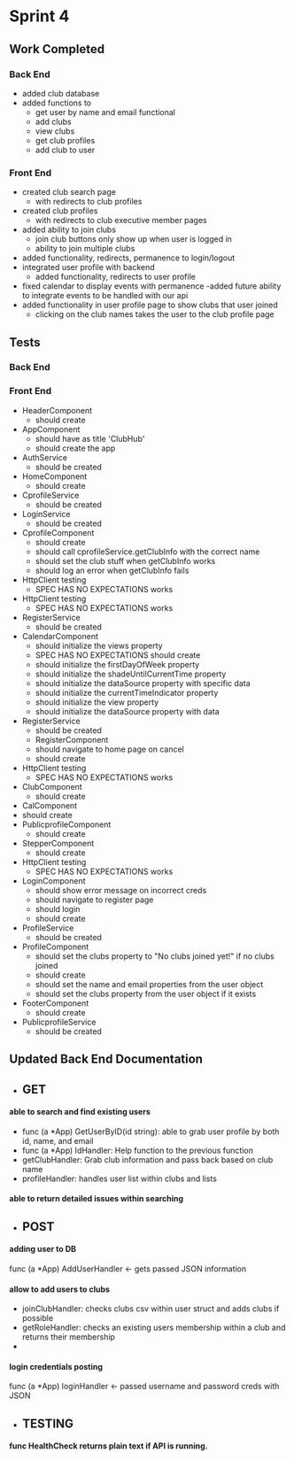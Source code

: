 # Sprint 4

## Work Completed

### Back End
- added club database
- added functions to
  -  get user by name and email functional
  -  add clubs
  -  view clubs
  -  get club profiles
  -  add club to user 


### Front End
- created club search page
  - with redirects to club profiles
- created club profiles 
  - with redirects to club executive member pages
- added ability to join clubs
  - join club buttons only show up when user is logged in
  - ability to join multiple clubs
- added functionality, redirects, permanence to login/logout
- integrated user profile with backend
  - added functionality, redirects to user profile
- fixed calendar to display events with permanence
  -added future ability to integrate events to be handled with our api
- added functionality in user profile page to show clubs that user joined
  - clicking on the club names takes the user to the club profile page

## Tests

### Back End

### Front End
- HeaderComponent
  - should create
- AppComponent
  - should have as title 'ClubHub'
  - should create the app
- AuthService
  - should be created
- HomeComponent
  - should create
- CprofileService
  - should be created
- LoginService
  - should be created
- CprofileComponent
  - should create
  - should call cprofileService.getClubInfo with the correct name
  - should set the club stuff when getClubInfo works
  - should log an error when getClubInfo fails
- HttpClient testing
  - SPEC HAS NO EXPECTATIONS works
- HttpClient testing
  - SPEC HAS NO EXPECTATIONS works
- RegisterService
  - should be created
- CalendarComponent
  - should initialize the views property
  - SPEC HAS NO EXPECTATIONS should create
  - should initialize the firstDayOfWeek property
  -  should initialize the shadeUntilCurrentTime property
  - should initialize the dataSource property with specific data
  - should initialize the currentTimeIndicator property
  - should initialize the view property
  - should initialize the dataSource property with data
- RegisterService
  - should be created
  - RegisterComponent
  - should navigate to home page on cancel
  - should create
- HttpClient testing
  - SPEC HAS NO EXPECTATIONS works
- ClubComponent
  - should create
 - CalComponent
  - should create
- PublicprofileComponent
  - should create
- StepperComponent
  - should create
- HttpClient testing
  - SPEC HAS NO EXPECTATIONS works
- LoginComponent
  - should show error message on incorrect creds
  - should navigate to register page
  - should login
  - should create
- ProfileService
  - should be created
- ProfileComponent
  - should set the clubs property to "No clubs joined yet!" if no clubs joined
  - should create
  - should set the name and email properties from the user object
  - should set the clubs property from the user object if it exists
- FooterComponent
  - should create
- PublicprofileService
  - should be created

## Updated Back End Documentation
- ## GET
 #### able to search and find existing users
- func (a *App) GetUserByID(id string): able to grab user profile by both id, name, and email
- func (a *App) IdHandler: Help function to the previous function
- getClubHandler: Grab club information and pass back based on club name
- profileHandler: handles user list within clubs and lists 

#### able to return detailed issues within searching
- ## POST
#### adding user to DB
 func (a *App) AddUserHandler <- gets passed JSON information
#### allow to add users to clubs
- joinClubHandler: checks clubs csv within user struct and adds clubs if possible
- getRoleHandler: checks an existing users membership within a club and returns their membership
- 
#### login credentials posting
func (a *App) loginHandler <- passed username and password creds with JSON
- ## TESTING
#### func HealthCheck returns plain text if API is running.
